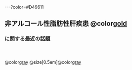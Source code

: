 ---?color=#D49611
## 非アルコール性脂肪性肝疾患 @color[gold](NAFLD)

### に関する最近の話題<br><br><br>
 
@color[gray](2018.07.06)  @size[0.5em]@color[gray](病診連携懇親会)
